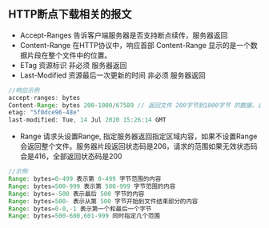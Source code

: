 ## HTTP断点下载相关的报文

- Accept-Ranges
  告诉客户端服务器是否支持断点续传，服务器返回
- Content-Range
  在HTTP协议中，响应首部 Content-Range 显示的是一个数据片段在整个文件中的位置。
- ETag
  资源标识 非必须 服务器返回
- Last-Modified
  资源最后一次更新的时间 非必须 服务器返回

```js
//响应示例 
accept-ranges: bytes
Content-Range: bytes 200-1000/67589 // 返回文件 200字节到1000字节 的数据，总文件大小67589字节
etag: "5f0dce96-48e"
last-modified: Tue, 14 Jul 2020 15:26:14 GMT
```

- Range
  请求头设置Range, 指定服务器返回指定区域内容，如果不设置Range会返回整个文件。服务器片段返回状态码是206，请求的范围如果无效状态码会是416，全部返回状态码是200

```js
//示例 
Range: bytes=0-499 表示第 0-499 字节范围的内容 
Range: bytes=500-999 表示第 500-999 字节范围的内容 
Range: bytes=-500 表示最后 500 字节的内容 
Range: bytes=500- 表示从第 500 字节开始到文件结束部分的内容 
Range: bytes=0-0,-1 表示第一个和最后一个字节 
Range: bytes=500-600,601-999 同时指定几个范围
```